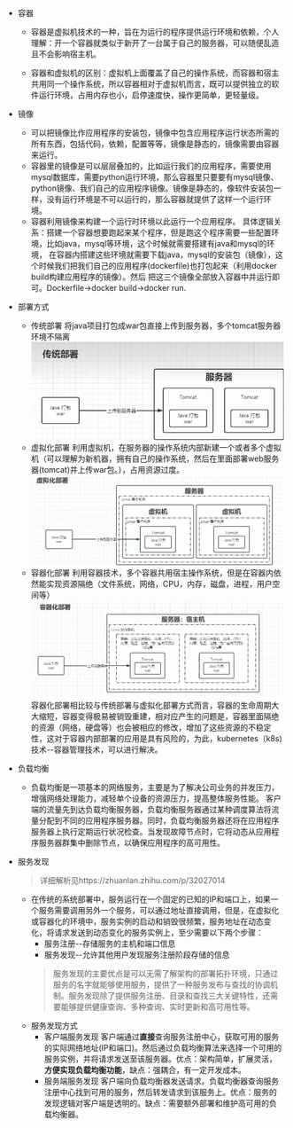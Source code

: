 <!--
 * @Author: rooterShip
 * @Date: 2023-09-10 10:50:42
 * @LastEditors: rooterShip
 * @LastEditTime: 2023-09-12 15:54:13
-->
- 容器
  - 容器是虚拟机技术的一种，旨在为运行的程序提供运行环境和依赖，个人理解：开一个容器就类似于新开了一台属于自己的服务器，可以随便乱造且不会影响宿主机。

  - 容器和虚拟机的区别：虚拟机上面覆盖了自己的操作系统，而容器和宿主共用同一个操作系统，所以容器相对于虚拟机而言，既可以提供独立的软件运行环境，占用内存也小，启停速度快，操作更简单，更轻量级。

- 镜像
  - 可以把镜像比作应用程序的安装包，镜像中包含应用程序运行状态所需的所有东西，包括代码，依赖，配置等等，镜像是静态的，镜像需要由容器来运行。
  - 容器里的镜像是可以层层叠加的，比如运行我们的应用程序，需要使用mysql数据库，需要python运行环境，那么容器里只要要有mysql镜像、python镜像、我们自己的应用程序镜像。镜像是静态的，像软件安装包一样，没有运行环境是不可以运行的，那么容器就提供了这样一个运行环境。
  - 容器利用镜像来构建一个运行时环境以此运行一个应用程序。
具体逻辑关系：搭建一个容器想要跑起来某个程序，但是跑这个程序需要一些配置环境，比如java，mysql等环境，这个时候就需要搭建有java和mysql的环境，
在容器内搭建这些环境就需要下载java，mysql的安装包（镜像），这个时候我们把我们自己的应用程序(dockerfile)也打包起来（利用docker build构建应用程序的镜像）。然后
把这三个镜像全部放入容器中并运行即可。Dockerfile->docker build->docker run.
- 部署方式
  - 传统部署
    将java项目打包成war包直接上传到服务器，多个tomcat服务器环境不隔离
    ![传统部署](img/传统部署.png)
  - 虚拟化部署
    利用虚拟机，在服务器的操作系统内部新建一个或者多个虚拟机（可以理解为新机器，拥有自己的操作系统，然后在里面部署web服务器(tomcat)并上传war包。），占用资源过度。
    ![虚拟化部署](img/虚拟化部署.png)
  - 容器化部署
    利用容器技术，多个容器共用宿主操作系统，但是在容器内依然能实现资源隔绝（文件系统，网络，CPU，内存，磁盘，进程，用户空间等）
    ![容器化部署](img/容器化部署.png)
    容器化部署相比较与传统部署与虚拟化部署方式而言，容器的生命周期大大缩短，容器变得极易被销毁重建，相对应产生的问题是，容器里面隔绝的资源（网络，硬盘等）也会被相应的修改，增加了这些资源的不稳定性，这对于容器内部部署的应用是具有风险的，为此，kubernetes（k8s)技术--容器管理技术，可以进行解决。
- 负载均衡
  -  负载均衡是一项基本的网络服务，主要是为了解决公司业务的并发压力，增强网络处理能力，减轻单个设备的资源压力，提高整体服务性能。
    客户端的流量先到达负载均衡服务器，负载均衡服务器通过某种调度算法将流量分配到不同的应用程序服务器。同时，负载均衡服务器还将在应用程序服务器上执行定期运行状况检查。当发现故障节点时，它将动态从应用程序服务器群集中删除节点，以确保应用程序的高可用性。
- 服务发现
  >详细解析见https://zhuanlan.zhihu.com/p/32027014
  - 在传统的系统部署中，服务运行在一个固定的已知的IP和端口上，如果一个服务需要调用另外一个服务，可以通过地址直接调用，但是，在虚拟化或容器化的环境中，服务实例的启动和销毁很频繁，服务地址在动态变化，将请求发送到动态变化的服务实例上，至少需要以下两个步骤：
    - 服务注册--存储服务的主机和端口信息
    - 服务发现--允许其他用户发现服务注册阶段存储的信息
    >服务发现的主要优点是可以无需了解架构的部署拓扑环境，只通过服务的名字就能够使用服务，提供了一种服务发布与查找的协调机制。服务发现除了提供服务注册、目录和查找三大关键特性，还需要能够提供健康查询、多种查询、实时更新和高可用性等。
  - 服务发现方式
    - 客户端服务发现
      客户端通过<b>直接</b>查询服务注册中心，获取可用的服务的实际网络地址(IP和端口)。然后通过负载均衡算法来选择一个可用的服务实例，并将请求发送至该服务器。优点：架构简单，扩展灵活，<b>方便实现负载均衡功能</b>，缺点：强耦合，有一定开发成本。
    - 服务端服务发现
      客户端向负载均衡器发送请求。负载均衡器查询服务注册中心找到可用的服务，然后转发请求到该服务上。优点：服务的发现逻辑对客户端是透明的。缺点：需要额外部署和维护高可用的负载均衡器。